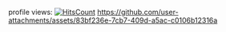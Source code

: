   profile views: [![HitsCount](https://hits.dwyl.com/inhospitable/inhospitable.svg?style=flat-square)](http://hits.dwyl.com/inhospitable/inhospitable)
https://github.com/user-attachments/assets/83bf236e-7cb7-409d-a5ac-c0106b12316a
